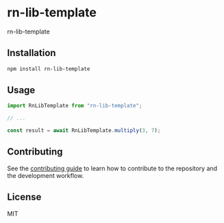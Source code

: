 # rn-lib-template

rn-lib-template

## Installation

```sh
npm install rn-lib-template
```

## Usage

```js
import RnLibTemplate from "rn-lib-template";

// ...

const result = await RnLibTemplate.multiply(3, 7);
```

## Contributing

See the [contributing guide](CONTRIBUTING.md) to learn how to contribute to the repository and the development workflow.

## License

MIT

